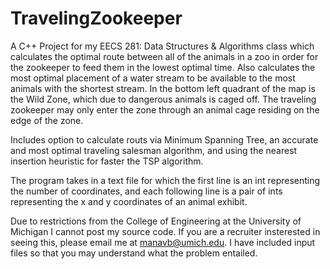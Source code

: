 # TravelingZookeeper

A C++ Project for my EECS 281: Data Structures & Algorithms class which calculates the optimal route between all of the animals in a zoo in order for the zookeeper to feed them in the lowest optimal time. Also calculates the most optimal placement of a water stream to be available to the most animals with the shortest stream. In the bottom left quadrant of the map is the Wild Zone, which due to dangerous animals is caged off. The traveling zookeeper may only enter the zone through an animal cage residing on the edge of the zone.

Includes option to calculate routs via Minimum Spanning Tree, an accurate and most optimal traveling salesman algorithm, and using the nearest insertion heuristic for faster the TSP algorithm.

The program takes in a text file for which the first line is an int representing the number of coordinates, and each following line is a pair of ints representing the x and y coordinates of an animal exhibit.

Due to restrictions from the College of Engineering at the University of Michigan I cannot post my source code. If you are a recruiter insterested in seeing this, please email me at manavb@umich.edu. I have included input files so that you may understand what the problem entailed.
